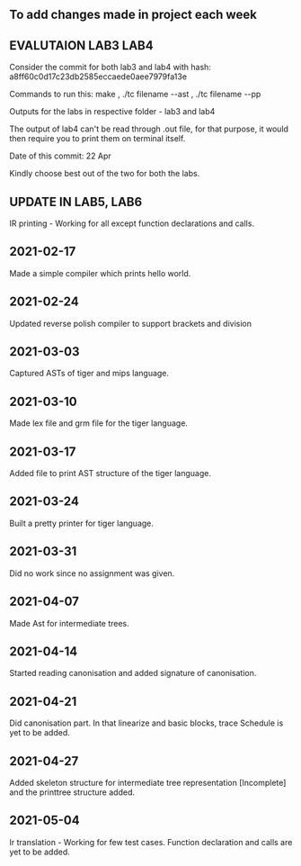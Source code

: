 ## To add changes made in project each week

## EVALUTAION LAB3 LAB4

Consider the commit for both lab3 and lab4 with hash: a8ff60c0d17c23db2585eccaede0aee7979fa13e

Commands to run this: make , ./tc filename --ast , ./tc filename --pp

Outputs for the labs in respective folder - lab3 and lab4

The output of lab4 can't be read through .out file, for that purpose, it would then require you to print them on terminal itself.

Date of this commit: 22 Apr 

Kindly choose best out of the two for both the labs.

## UPDATE IN LAB5, LAB6

IR printing - Working for all except function declarations and calls.

## 2021-02-17

Made a simple compiler which prints hello world. 

## 2021-02-24

Updated reverse polish compiler to support brackets and division

## 2021-03-03

Captured ASTs of tiger and mips language. 

## 2021-03-10

Made lex file and grm file for the tiger language.

## 2021-03-17

Added file to print AST structure of the tiger language.

## 2021-03-24

Built a pretty printer for tiger language. 

## 2021-03-31

Did no work since no assignment was given.

## 2021-04-07

Made Ast for intermediate trees.

## 2021-04-14

Started reading canonisation and added signature of canonisation.

## 2021-04-21

Did canonisation part. In that linearize and basic blocks, trace Schedule is yet to be added.

## 2021-04-27 

Added skeleton structure for intermediate tree representation \[Incomplete\] and the printtree structure added. 

## 2021-05-04

Ir translation - Working for few test cases. Function declaration and calls are yet to be added. 